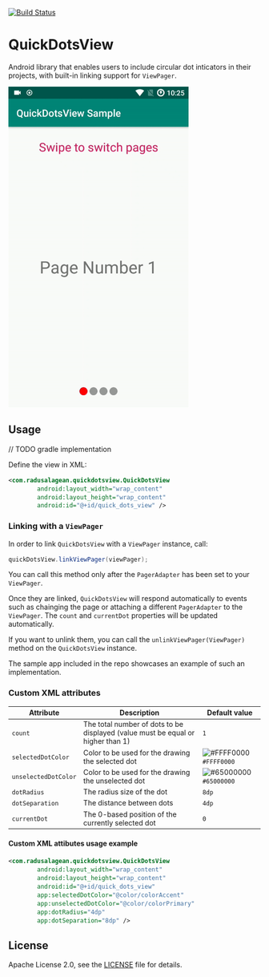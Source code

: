 [![Build Status](https://travis-ci.org/radusalagean/quick-dots-view.svg?branch=master)](https://travis-ci.org/radusalagean/quick-dots-view)

# QuickDotsView

Android library that enables users to include circular dot inticators in their projects, with built-in linking support for `ViewPager`.

<img src="misc/screencap.gif" width="360" height="640" />

## Usage

// TODO gradle implementation

Define the view in XML:
```xml
<com.radusalagean.quickdotsview.QuickDotsView
        android:layout_width="wrap_content"
        android:layout_height="wrap_content"
        android:id="@+id/quick_dots_view" />
```

### Linking with a `ViewPager`

In order to link `QuickDotsView` with a `ViewPager` instance, call:

```java
quickDotsView.linkViewPager(viewPager);
```

You can call this method only after the `PagerAdapter` has been set to your `ViewPager`. 

Once they are linked, `QuickDotsView` will respond automatically to events such as chainging the page or attaching a different `PagerAdapter` to the `ViewPager`. The `count` and `currentDot` properties will be updated automatically.

If you want to unlink them, you can call the `unlinkViewPager(ViewPager)` method on the `QuickDotsView` instance.

The sample app included in the repo showcases an example of such an implementation.

### Custom XML attributes

| Attribute | Description | Default value |
| --- | --- | --- |
| `count` | The total number of dots to be displayed (value must be equal or higher than 1) | `1` |
| `selectedDotColor` | Color to be used for the drawing the selected dot | ![#FFFF0000](https://placehold.it/15/FF0000/000000?text=+) `#FFFF0000` |
| `unselectedDotColor` | Color to be used for the drawing the unselected dot | ![#65000000](https://placehold.it/15/979797/000000?text=+) `#65000000` |
| `dotRadius` | The radius size of the dot | `8dp` |
| `dotSeparation` | The distance between dots | `4dp` |
| `currentDot` | The 0-based position of the currently selected dot | `0` |

#### Custom XML attibutes usage example
```xml
<com.radusalagean.quickdotsview.QuickDotsView
        android:layout_width="wrap_content"
        android:layout_height="wrap_content"
        android:id="@+id/quick_dots_view"
        app:selectedDotColor="@color/colorAccent"
        app:unselectedDotColor="@color/colorPrimary"
        app:dotRadius="4dp"
        app:dotSeparation="8dp" />
```

## License
Apache License 2.0, see the [LICENSE](LICENSE) file for details.
